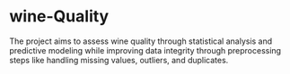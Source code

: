 # wine-Quality
The project aims to assess wine quality through statistical analysis and predictive modeling while improving data integrity through preprocessing steps like handling missing values, outliers, and duplicates.
